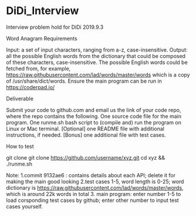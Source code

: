 # DiDi_Interview
Interview problem hold for DiDi 2019.9.3

Word Anagram
Requirements

Input: a set of input characters, ranging from a-z, case-insensitive.
Output: all the possible English words from the dictionary that could be composed of these characters, case-insensitive.
The possible English words could be fetched from, for example,  https://raw.githubusercontent.com/lad/words/master/words which is a copy of /usr/share/dict/words.
Ensure the main program can be run in https://coderpad.io/
 

Deliverable

Submit your code to github.com and email us the link of your code repo, where the repo contains the following.
One source code file for the main program.
One runme.sh bash script to (compile and) run the program on Linux or Mac terminal.
[Optional] one README file with additional instructions, if needed.
[Bonus] one additional file with test cases.

How to test

git clone git clone https://github.com/username/xyz.git
cd xyz && ./runme.sh


Note:
1.commit 9132ae6 : contains details about each API; delete it for making the main good looking
2.test cases 1-5, word length is 0-25; word dictionary is https://raw.githubusercontent.com/lad/words/master/words, which is around 22k words in total
3. main program: enter number 1-5 to load corsponding test cases by github; enter other number to input test cases yourself.
